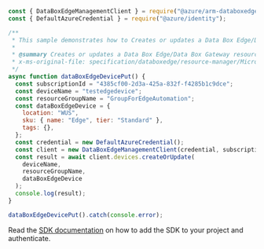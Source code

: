 ```javascript
const { DataBoxEdgeManagementClient } = require("@azure/arm-databoxedge");
const { DefaultAzureCredential } = require("@azure/identity");

/**
 * This sample demonstrates how to Creates or updates a Data Box Edge/Data Box Gateway resource.
 *
 * @summary Creates or updates a Data Box Edge/Data Box Gateway resource.
 * x-ms-original-file: specification/databoxedge/resource-manager/Microsoft.DataBoxEdge/stable/2021-06-01/examples/DataBoxEdgeDevicePut.json
 */
async function dataBoxEdgeDevicePut() {
  const subscriptionId = "4385cf00-2d3a-425a-832f-f4285b1c9dce";
  const deviceName = "testedgedevice";
  const resourceGroupName = "GroupForEdgeAutomation";
  const dataBoxEdgeDevice = {
    location: "WUS",
    sku: { name: "Edge", tier: "Standard" },
    tags: {},
  };
  const credential = new DefaultAzureCredential();
  const client = new DataBoxEdgeManagementClient(credential, subscriptionId);
  const result = await client.devices.createOrUpdate(
    deviceName,
    resourceGroupName,
    dataBoxEdgeDevice
  );
  console.log(result);
}

dataBoxEdgeDevicePut().catch(console.error);
```

Read the [SDK documentation](https://github.com/Azure/azure-sdk-for-js/blob/%40azure%2Farm-databoxedge_2.0.1/sdk/databoxedge/arm-databoxedge/README.md) on how to add the SDK to your project and authenticate.
